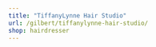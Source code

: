 ```yaml
---
title: "TiffanyLynne Hair Studio"
url: /gilbert/tiffanylynne-hair-studio/
shop: hairdresser
---
```

